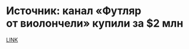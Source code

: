 # Источник: канал «Футляр от виолончели» купили за $2 млн



[LINK](https://varlamov.ru/3769573.html)